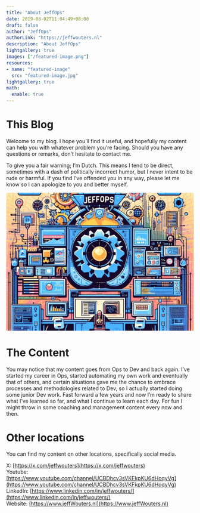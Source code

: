 ```yaml
---
title: "About JeffOps"
date: 2019-08-02T11:04:49+08:00
draft: false
author: "JeffOps"
authorLink: "https://jeffwouters.nl"
description: "About JeffOps"
lightgallery: true
images: ["/featured-image.png"]
resources:
- name: "featured-image"
  src: "featured-image.jpg"
lightgallery: true
math:
  enable: true
---
```


# This Blog
Welcome to my blog. I hope you’ll find it useful, and hopefully my content can help you with whatever problem you’re facing. Should you have any questions or remarks, don’t hesitate to contact me. 

To give you a fair warning; I’m Dutch.
This means I tend to be direct, sometimes with a dash of politically incorrect humor, but I never intent to be rude or harmful. If you find I’ve offended you in any way, please let me know so I can apologize to you and better myself.

![JeffOps](featured-image.jpg " ")  

# The Content
You may notice that my content goes from Ops to Dev and back again. I’ve started my career in Ops, started automating my own work and eventually that of others, and certain situations gave me the chance to embrace processes and methodologies related to Dev, so I actually started doing some junior Dev work. Fast forward a few years and now I’m ready to share what I’ve learned so far, and what I continue to learn each day. For fun I might throw in some coaching and management content every now and then.

# Other locations
You can find my content on other locations, specifically social media.

X: [https://x.com/jeffwouters](https://x.com/jeffwouters)  
Youtube: [https://www.youtube.com/channel/UCBDhcv3sVKFkpKU6dHoqyVg](https://www.youtube.com/channel/UCBDhcv3sVKFkpKU6dHoqyVg)  
LinkedIn: [https://www.linkedin.com/in/jeffwouters/](https://www.linkedin.com/in/jeffwouters/)  
Website: [https://www.jeffWouters.nl](https://www.jeffWouters.nl)  
